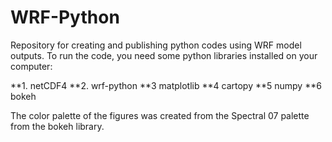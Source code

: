 # WRF-Python


Repository for creating and publishing python codes using WRF model outputs. To run the code, you need some python libraries installed on your computer:

**1. netCDF4
**2. wrf-python
**3 matplotlib
**4 cartopy
**5 numpy 
**6 bokeh

The color palette of the figures was created from the Spectral 07 palette from the bokeh library.
